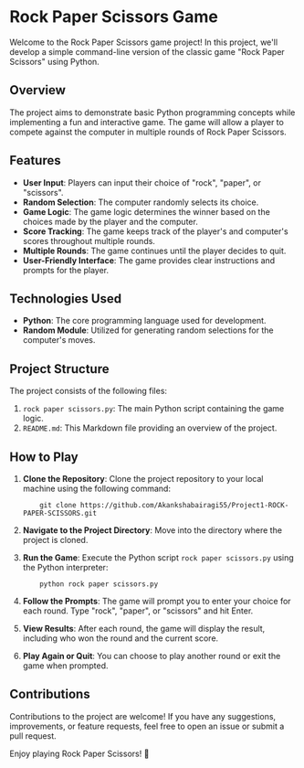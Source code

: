 # Rock Paper Scissors Game

Welcome to the Rock Paper Scissors game project! In this project, we'll develop a simple command-line version of the classic game "Rock Paper Scissors" using Python.

## Overview

The project aims to demonstrate basic Python programming concepts while implementing a fun and interactive game. The game will allow a player to compete against the computer in multiple rounds of Rock Paper Scissors.

## Features

- **User Input**: Players can input their choice of "rock", "paper", or "scissors".
- **Random Selection**: The computer randomly selects its choice.
- **Game Logic**: The game logic determines the winner based on the choices made by the player and the computer.
- **Score Tracking**: The game keeps track of the player's and computer's scores throughout multiple rounds.
- **Multiple Rounds**: The game continues until the player decides to quit.
- **User-Friendly Interface**: The game provides clear instructions and prompts for the player.

## Technologies Used

- **Python**: The core programming language used for development.
- **Random Module**: Utilized for generating random selections for the computer's moves.

## Project Structure

The project consists of the following files:

1. `rock paper scissors.py`: The main Python script containing the game logic.
2. `README.md`: This Markdown file providing an overview of the project.


## How to Play

1. **Clone the Repository**: Clone the project repository to your local machine using the following command:

    ```
        git clone https://github.com/Akankshabairagi55/Project1-ROCK-PAPER-SCISSORS.git
    ```


2. **Navigate to the Project Directory**: Move into the directory where the project is cloned.

3. **Run the Game**: Execute the Python script `rock paper scissors.py` using the Python interpreter:

    ```
        python rock paper scissors.py
    ```

4. **Follow the Prompts**: The game will prompt you to enter your choice for each round. Type "rock", "paper", or "scissors" and hit Enter.

5. **View Results**: After each round, the game will display the result, including who won the round and the current score.

6. **Play Again or Quit**: You can choose to play another round or exit the game when prompted.

## Contributions

Contributions to the project are welcome! If you have any suggestions, improvements, or feature requests, feel free to open an issue or submit a pull request.


Enjoy playing Rock Paper Scissors! 🎉